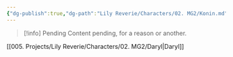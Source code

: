 ```yaml
---
{"dg-publish":true,"dg-path":"Lily Reverie/Characters/02. MG2/Konin.md","permalink":"/lily-reverie/characters/02-mg-2/konin/","created":"2024-01-20T03:12:28.646-03:00","updated":"2024-01-21T01:41:28.183-03:00"}
---
```



>[!info] Pending
>Content pending, for a reason or another.

[[005. Projects/Lily Reverie/Characters/02. MG2/Daryl\|Daryl]]